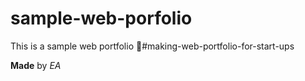 # sample-web-porfolio
This is a sample web portfolio
🥇#making-web-portfolio-for-start-ups

**Made** by *EA*
